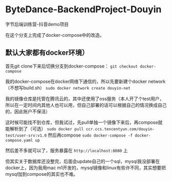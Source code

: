 # ByteDance-BackendProject-Douyin
字节后端训练营-抖音demo项目

在这个分支上完成了docker-compose中的改造。

## 默认大家都有docker环境）

首先git clone下来后切换分支到docker-compose：
`git checkout docker-compose`

我的docker-compose在docker网络下通信的，所以先要新建个docker network（不想写build.sh）
`sudo docker network create douyin-net`

我的镜像仓库是托管在腾讯云的，其中还使用了oss服务（本人开了个test用户，所以在一定时间内其他人也可以用，但自己部署的话可以根据自己的情况换成自己的，因此账户不保活）

这时候可能找不到仓库，但我试过，先pull单独一个镜像下来后，再compose就能解析到了（可选）
`sudo docker pull ccr.ccs.tencentyun.com/douyin-test/user-srv:v1.0`
然后再compose
`sudo docker-compose -f docker-compose.yaml up`

然后差不多就可以了，服务暴露在 `http://localhost:8080` 上

但其实关于数据库还没整完，后面会update自己的一个sql，mysql我没部署在docker上，因为我用mac m1开发的，mysql镜像和linux有些许不同，其实想要把mysql加到compose的其实也不难。
